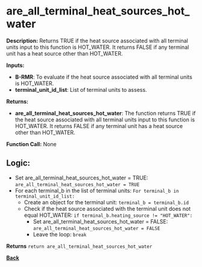 # are_all_terminal_heat_sources_hot_water   

**Description:** Returns TRUE if the heat source associated with all terminal units input to this function is HOT_WATER. It returns FALSE if any terminal unit has a heat source other than HOT_WATER.   

**Inputs:**  
- **B-RMR**: To evaluate if the heat source associated with all terminal units is HOT_WATER.   
- **terminal_unit_id_list**: List of terminal units to assess.

**Returns:**  
- **are_all_terminal_heat_sources_hot_water**: The function returns TRUE if the heat source associated with all terminal units input to this function is HOT_WATER. It returns FALSE if any terminal unit has a heat source other than HOT_WATER.  
 
**Function Call:**  None   

## Logic:  
- Set are_all_terminal_heat_sources_hot_water = TRUE: `are_all_terminal_heat_sources_hot_water = TRUE`  
- For each terminal_b in the list of terminal units: `For terminal_b in terminal_unit_id_list:`  
    - Create an object for the terminal unit: `terminal_b = terminal_b.id`  
    - Check if the heat source associated with the terminal unit does not equal HOT_WATER: `if terminal_b.heating_source != "HOT_WATER":`  
        - Set are_all_terminal_heat_sources_hot_water = FALSE: `are_all_terminal_heat_sources_hot_water = FALSE`  
        - Leave the loop: `break`  

**Returns** `return are_all_terminal_heat_sources_hot_water`  

**[Back](../../../_toc.md)**